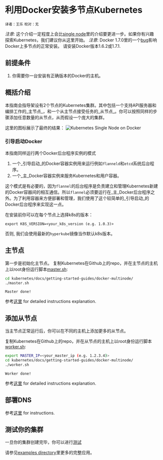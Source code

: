 # 利用Docker安装多节点Kubernetes
`译者：王乐` `校对：无`


_注意_:
这个介绍一定程度上会比[single node](docker.md)里的介绍要更进一步。如果你有兴趣探索Kubernetes，我们建议你从这里开始。
_注意_:
Docker 1.7.0里的一个[bug](https://github.com/docker/docker/issues/14106)影响Docker上多节点的正常安装。
请安装Docker版本1.6.2或1.7.1.

## 前提条件

1. 你需要你一台安装有正确版本的Docker的主机。

## 概括介绍

本指南会指导架设有2个节点的Kubernetes集群。其中包括一个支持API服务器和编排工作的_主节点_，和一个从主节点接受任务的_从节点_。你可以按照同样的步骤添加任意数量的从节点，从而假设一个庞大的集群。

这里的图标展示了最终的结果：
![Kubernetes Single Node on Docker](k8s-docker.png)

### 引导启动Docker

本指南同样运行两个Docker后台程序实例的模式
 1) 一个_引导启动_的Docker容器实例用来运行例如`flanneld`和`etcd`系统后台程序。
 2) 一个_主_Docker容器实例来服务Kubernetes和用户容器。

这个模式是有必要的，因为`flannel`的后台程序是负责建立和管理Kubernetes新建的Docker容器间的相互通信。所以`flannel`必须要运行在_主_Docker后台程序之外。为了利用容器来方便部署和管理，我们使用了这个较简单的_引导启动_的Docker后台程序来实现这一点。

在安装前你可以在每个节点上选择k8s的版本：
```
export K8S_VERSION=<your_k8s_version (e.g. 1.0.3)>
```

否则, 我们会使用最新的`hyperkube`镜像当作默认k8s版本。
## 主节点
第一步是初始化主节点。
复制Kubernetes在Github上的repo，并在主节点的主机上以root身份运行脚本[master.sh](docker-multinode/master.sh):

```sh
cd kubernetes/docs/getting-started-guides/docker-multinode/
./master.sh
```

`Master done!`

参考[这里](docker-multinode/master.md) for detailed instructions explanation.

## 添加从节点
当主节点正常运行后，你可以在不同的主机上添加更多的从节点。

复制Kubernetes在Github上的repo，并在从节点的主机上以root身份运行脚本[worker.sh](docker-multinode/worker.sh):

```sh
export MASTER_IP=<your_master_ip (e.g. 1.2.3.4)>
cd kubernetes/docs/getting-started-guides/docker-multinode/
./worker.sh
```

`Worker done!`

参考[这里](docker-multinode/worker.md) for detailed instructions explanation.

## 部署DNS

参考[这里](docker-multinode/deployDNS.md) for instructions.

## 测试你的集群
一旦你的集群创建完毕，你可以进行[测试](docker-multinode/testing.md)

请参见[examples directory](../../examples/)里更多的完整应用。